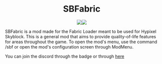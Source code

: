 <h1 align="center">SBFabric</h1>
<p align="center">
    <a href="https://discord.com/6x22sWgFKa"><img src="https://img.shields.io/discord/1230873468241969152?style=for-the-badge&label=Discord"></a><a href=""><img src="https://img.shields.io/github/downloads/ssingh0826/SBFabric/total?style=for-the-badge"></a>
</p>

SBFabric is a mod made for the Fabric Loader meant to be used for Hypixel Skyblock. This is a general mod that aims to provide quality-of-life features for areas throughout the game.
To open the mod's menu, use the command /sbf or open the mod's configuration screen through ModMenu.

You can join the discord through the badge or through [here](https://discord.com/6x22sWgFKa)